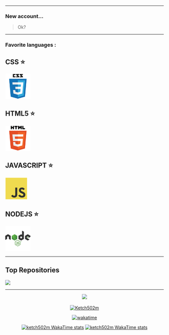
------
### New account...

> Ok?

------
<h3 align="left">Favorite languages :</h3>

<h2 align="left">CSS ⭐</h3>
<p align="left"> <a href=" " target="_blank" rel="noreferrer"> 
<img src="https://raw.githubusercontent.com/devicons/devicon/master/icons/css3/css3-original-wordmark.svg" alt="css3" width="80" height="80"/> </a>
</p>

<h2 align="left">HTML5 ⭐</h3>
<p align="left"><a href=" " target="_blank" rel="noreferrer"> 
<img src="https://raw.githubusercontent.com/devicons/devicon/master/icons/html5/html5-original-wordmark.svg" alt="html5" width="80" height="80"/> </a> 
</p>

<h2 align="left">JAVASCRIPT ⭐</h3>
<p align="left"><a href=" " target="_blank" rel="noreferrer">
<img src="https://raw.githubusercontent.com/devicons/devicon/master/icons/javascript/javascript-original.svg" alt="javascript" width="70" height="70"/> </a> 
</p>

<h2 align="left">NODEJS ⭐</h3>
<p align="left"><a href="https://nodejs.org" target="_blank" rel="noreferrer"> 
<img src="https://raw.githubusercontent.com/devicons/devicon/master/icons/nodejs/nodejs-original-wordmark.svg" alt="nodejs" width="80" height="80"/> 
</a> </p>

------
## Top Repositories
<a href="https://github.com/Ketch502m/ketch502m.github.io"> 
<img align="center" src="https://github-readme-stats.vercel.app/api/pin/?username=Ketch502m&repo=ketch502m&theme=transparent" /> 
</a>

------
<div align="center"> <a href="https://github.com/Ketch502x"> 
<img height="180em" src="https://github-readme-stats.vercel.app/api?username=Ketch502m&show_icons=true&theme=transparent&include_all_commits=true&count_private=true"/> 

<img align="center" src="https://github-readme-stats.vercel.app/api/top-langs?username=Ketch502m&show_icons=true&theme=transparent&locale=en&layout=compact" alt="Ketch502m" /></p> 

[![wakatime](https://wakatime.com/badge/user/4f7352ed-785c-4fe0-b33f-cbd0619c2005.svg)](https://wakatime.com/@4f7352ed-785c-4fe0-b33f-cbd0619c2005)

[![ketch502m WakaTime stats](https://github-readme-stats.vercel.app/api/wakatime?username=KETCH502M)](https://github.com/ketch502m/readme-stats)
[![ketch502m WakaTime stats](https://github-readme-stats.vercel.app/api/wakatime?username=KETCH502M)](https://github.com/Ketch502m/Ketch502m.github.io)

